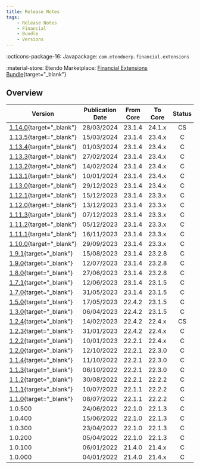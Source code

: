 ```yaml
---
title: Release Notes
tags:
    - Release Notes
    - Financial
    - Bundle
    - Versions
---
```

:octicons-package-16: Javapackage: `com.etendoerp.financial.extensions`

:material-store: Etendo Marketplace:  [Financial Extensions Bundle](https://marketplace.etendo.cloud/#/product-details?module=9876ABEF90CC4ABABFC399544AC14558){target="_blank"}

## Overview

| Version | Publication Date | From Core | To Core | Status | GitHub |
| --- | --- | --- | --- | :---: | :---: |
| [1.14.0](https://github.com/etendosoftware/com.etendoerp.financial.extensions/releases/tag/1.14.0){target="_blank"} | 28/03/2024 | 23.1.4 | 24.1.x | CS | :white_check_mark: |
| [1.13.5](https://github.com/etendosoftware/com.etendoerp.financial.extensions/releases/tag/1.13.5){target="_blank"} | 15/03/2024 | 23.1.4 | 23.4.x | C | :white_check_mark: |
| [1.13.4](https://github.com/etendosoftware/com.etendoerp.financial.extensions/releases/tag/1.13.4){target="_blank"} | 01/03/2024 | 23.1.4 | 23.4.x | C | :white_check_mark: |
| [1.13.3](https://github.com/etendosoftware/com.etendoerp.financial.extensions/releases/tag/1.13.3){target="_blank"} | 27/02/2024 | 23.1.4 | 23.4.x | C | :white_check_mark: |
| [1.13.2](https://github.com/etendosoftware/com.etendoerp.financial.extensions/releases/tag/1.13.2){target="_blank"} | 14/02/2024 | 23.1.4 | 23.4.x | C | :white_check_mark: |
| [1.13.1](https://github.com/etendosoftware/com.etendoerp.financial.extensions/releases/tag/1.13.1){target="_blank"} | 10/01/2024 | 23.1.4 | 23.4.x | C | :white_check_mark: |
| [1.13.0](https://github.com/etendosoftware/com.etendoerp.financial.extensions/releases/tag/1.13.0){target="_blank"} | 29/12/2023 | 23.1.4 | 23.4.x | C | :white_check_mark: |
| [1.12.1](https://github.com/etendosoftware/com.etendoerp.financial.extensions/releases/tag/1.12.1){target="_blank"} | 15/12/2023 | 23.1.4 | 23.3.x | C | :white_check_mark: |
| [1.12.0](https://github.com/etendosoftware/com.etendoerp.financial.extensions/releases/tag/1.12.0){target="_blank"} | 13/12/2023 | 23.1.4 | 23.3.x | C | :white_check_mark: |
| [1.11.3](https://github.com/etendosoftware/com.etendoerp.financial.extensions/releases/tag/1.11.3){target="_blank"} | 07/12/2023 | 23.1.4 | 23.3.x | C | :white_check_mark: |
| [1.11.2](https://github.com/etendosoftware/com.etendoerp.financial.extensions/releases/tag/1.11.2){target="_blank"} | 05/12/2023 | 23.1.4 | 23.3.x | C | :white_check_mark: |
| [1.11.1](https://github.com/etendosoftware/com.etendoerp.financial.extensions/releases/tag/1.11.1){target="_blank"} | 16/11/2023 | 23.1.4 | 23.3.x | C | :white_check_mark: |
| [1.10.0](https://github.com/etendosoftware/com.etendoerp.financial.extensions/releases/tag/1.10.0){target="_blank"} | 29/09/2023 | 23.1.4 | 23.3.x | C | :white_check_mark: |
| [1.9.1](https://github.com/etendosoftware/com.etendoerp.financial.extensions/releases/tag/1.9.1){target="_blank"} | 15/08/2023 | 23.1.4 | 23.2.8 | C | :white_check_mark: |
| [1.9.0](https://github.com/etendosoftware/com.etendoerp.financial.extensions/releases/tag/1.9.0){target="_blank"} | 12/07/2023 | 23.1.4 | 23.2.8 | C | :white_check_mark: |
| [1.8.0](https://github.com/etendosoftware/com.etendoerp.financial.extensions/releases/tag/1.8.0){target="_blank"} | 27/06/2023 | 23.1.4 | 23.2.8 | C | :white_check_mark: |
| [1.7.1](https://github.com/etendosoftware/com.etendoerp.financial.extensions/releases/tag/1.7.1){target="_blank"} | 12/06/2023 | 23.1.4 | 23.1.5 | C | :white_check_mark: |
| [1.7.0](https://github.com/etendosoftware/com.etendoerp.financial.extensions/releases/tag/1.7.0){target="_blank"} | 31/05/2023 | 23.1.4 | 23.1.5 | C | :white_check_mark: |
| [1.5.0](https://github.com/etendosoftware/com.etendoerp.financial.extensions/releases/tag/1.5.0){target="_blank"} | 17/05/2023 | 22.4.2 | 23.1.5 | C | :white_check_mark: |
| [1.3.0](https://github.com/etendosoftware/com.etendoerp.financial.extensions/releases/tag/1.3.0){target="_blank"} | 06/04/2023 | 22.4.2 | 23.1.5 | C | :white_check_mark: |
| [1.2.4](https://github.com/etendosoftware/com.etendoerp.financial.extensions/releases/tag/1.2.4){target="_blank"} | 14/02/2023 | 22.4.2 | 22.4.x | CS | |
| [1.2.3](https://github.com/etendosoftware/com.etendoerp.financial.extensions/releases/tag/1.2.3){target="_blank"} | 31/01/2023 | 22.4.2 | 22.4.x | C | |
| [1.2.2](https://github.com/etendosoftware/com.etendoerp.financial.extensions/releases/tag/1.2.2){target="_blank"} | 10/01/2023 | 22.2.1 | 22.4.x | C | |
| [1.2.0](https://github.com/etendosoftware/com.etendoerp.financial.extensions/releases/tag/1.2.0){target="_blank"} | 12/10/2022 | 22.2.1 | 22.3.0 | C | |
| [1.1.4](https://github.com/etendosoftware/com.etendoerp.financial.extensions/releases/tag/1.1.4){target="_blank"} | 11/10/2022 | 22.2.1 | 22.3.0 | C | |
| [1.1.3](https://github.com/etendosoftware/com.etendoerp.financial.extensions/releases/tag/1.1.3){target="_blank"} | 06/10/2022 | 22.2.1 | 22.3.0 | C | |
| [1.1.2](https://github.com/etendosoftware/com.etendoerp.financial.extensions/releases/tag/1.1.2){target="_blank"} | 30/08/2022 | 22.2.1 | 22.2.2 | C | |
| [1.1.1](https://github.com/etendosoftware/com.etendoerp.financial.extensions/releases/tag/1.1.1){target="_blank"} | 10/07/2022 | 22.1.1 | 22.2.2 | C | |
| [1.1.0](https://github.com/etendosoftware/com.etendoerp.financial.extensions/releases/tag/v1.1.0){target="_blank"} | 08/07/2022 | 22.1.1 | 22.2.2 | C | |
| 1.0.500 | 24/06/2022 | 22.1.0 | 22.1.3 | C | |
| 1.0.400 | 15/06/2022 | 22.1.0 | 22.1.3 | C | |
| 1.0.300 | 23/04/2022 | 22.1.0 | 22.1.3 | C | |
| 1.0.200 | 05/04/2022 | 22.1.0 | 22.1.3 | C | |
| 1.0.100 | 06/01/2022 | 21.4.0 | 21.4.x | C | |
| 1.0.000 | 04/01/2022 | 21.4.0 | 21.4.x | C | |